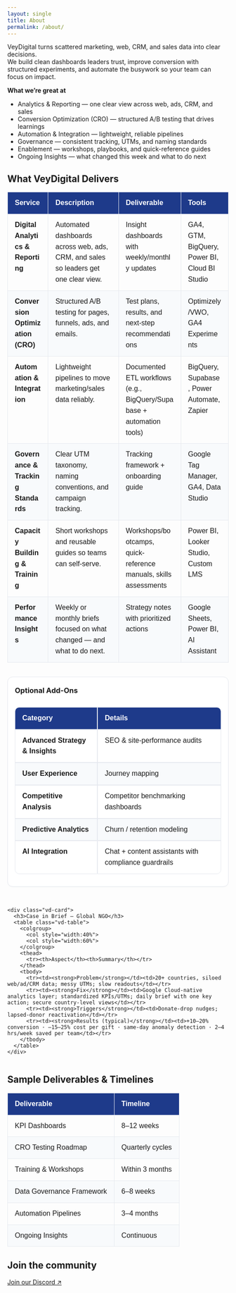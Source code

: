 ```yaml
---
layout: single
title: About
permalink: /about/
---
```


VeyDigital turns scattered marketing, web, CRM, and sales data into clear decisions.  
We build clean dashboards leaders trust, improve conversion with structured experiments, and automate the busywork so your team can focus on impact.

**What we’re great at**
- Analytics & Reporting — one clear view across web, ads, CRM, and sales  
- Conversion Optimization (CRO) — structured A/B testing that drives learnings  
- Automation & Integration — lightweight, reliable pipelines  
- Governance — consistent tracking, UTMs, and naming standards  
- Enablement — workshops, playbooks, and quick-reference guides  
- Ongoing Insights — what changed this week and what to do next

<div class="vd-wide">
  <h2>What VeyDigital Delivers</h2>

  <table class="vd-table vd-delivers">
    <thead>
      <tr>
        <th>Service</th>
        <th>Description</th>
        <th>Deliverable</th>
        <th>Tools</th>
      </tr>
    </thead>
    <tbody>
      <tr>
        <td><strong>Digital Analytics &amp; Reporting</strong></td>
        <td>Automated dashboards across web, ads, CRM, and sales so leaders get one clear view.</td>
        <td>Insight dashboards with weekly/monthly updates</td>
        <td>GA4, GTM, BigQuery, Power BI, Cloud BI Studio</td>
      </tr>
      <tr>
        <td><strong>Conversion Optimization (CRO)</strong></td>
        <td>Structured A/B testing for pages, funnels, ads, and emails.</td>
        <td>Test plans, results, and next-step recommendations</td>
        <td>Optimizely/VWO, GA4 Experiments</td>
      </tr>
      <tr>
        <td><strong>Automation &amp; Integration</strong></td>
        <td>Lightweight pipelines to move marketing/sales data reliably.</td>
        <td>Documented ETL workflows (e.g., BigQuery/Supabase + automation tools)</td>
        <td>BigQuery, Supabase, Power Automate, Zapier</td>
      </tr>
      <tr>
        <td><strong>Governance &amp; Tracking Standards</strong></td>
        <td>Clear UTM taxonomy, naming conventions, and campaign tracking.</td>
        <td>Tracking framework + onboarding guide</td>
        <td>Google Tag Manager, GA4, Data Studio</td>
      </tr>
      <tr>
        <td><strong>Capacity Building &amp; Training</strong></td>
        <td>Short workshops and reusable guides so teams can self-serve.</td>
        <td>Workshops/bootcamps, quick-reference manuals, skills assessments</td>
        <td>Power BI, Looker Studio, Custom LMS</td>
      </tr>
      <tr>
        <td><strong>Performance Insights</strong></td>
        <td>Weekly or monthly briefs focused on what changed — and what to do next.</td>
        <td>Strategy notes with prioritized actions</td>
        <td>Google Sheets, Power BI, AI Assistant</td>
      </tr>
    </tbody>
  </table>

  <!-- Two cards, same width & height, aligned to the same wide wrapper -->
  <div class="vd-two">
    <div class="vd-card">
      <h3>Optional Add-Ons</h3>
      <table class="vd-table">
        <colgroup>
          <col style="width:40%">
          <col style="width:60%">
        </colgroup>
        <thead>
          <tr><th>Category</th><th>Details</th></tr>
        </thead>
        <tbody>
          <tr><td><strong>Advanced Strategy &amp; Insights</strong></td><td>SEO &amp; site-performance audits</td></tr>
          <tr><td><strong>User Experience</strong></td><td>Journey mapping</td></tr>
          <tr><td><strong>Competitive Analysis</strong></td><td>Competitor benchmarking dashboards</td></tr>
          <tr><td><strong>Predictive Analytics</strong></td><td>Churn / retention modeling</td></tr>
          <tr><td><strong>AI Integration</strong></td><td>Chat + content assistants with compliance guardrails</td></tr>
        </tbody>
      </table>
    </div>

    <div class="vd-card">
      <h3>Case in Brief — Global NGO</h3>
      <table class="vd-table">
        <colgroup>
          <col style="width:40%">
          <col style="width:60%">
        </colgroup>
        <thead>
          <tr><th>Aspect</th><th>Summary</th></tr>
        </thead>
        <tbody>
          <tr><td><strong>Problem</strong></td><td>20+ countries, siloed web/ad/CRM data; messy UTMs; slow readouts</td></tr>
          <tr><td><strong>Fix</strong></td><td>Google Cloud-native analytics layer; standardized KPIs/UTMs; daily brief with one key action; secure country-level views</td></tr>
          <tr><td><strong>Triggers</strong></td><td>Donate-drop nudges; lapsed-donor reactivation</td></tr>
          <tr><td><strong>Results (typical)</strong></td><td>+10–20% conversion · –15–25% cost per gift · same-day anomaly detection · 2–4 hrs/week saved per team</td></tr>
        </tbody>
      </table>
    </div>
  </div>
</div>

## Sample Deliverables &amp; Timelines

<table class="vd-table">
  <thead>
    <tr><th>Deliverable</th><th>Timeline</th></tr>
  </thead>
  <tbody>
    <tr><td>KPI Dashboards</td><td>8–12 weeks</td></tr>
    <tr><td>CRO Testing Roadmap</td><td>Quarterly cycles</td></tr>
    <tr><td>Training &amp; Workshops</td><td>Within 3 months</td></tr>
    <tr><td>Data Governance Framework</td><td>6–8 weeks</td></tr>
    <tr><td>Automation Pipelines</td><td>3–4 months</td></tr>
    <tr><td>Ongoing Insights</td><td>Continuous</td></tr>
  </tbody>
</table>

## Join the community
<p><a href="https://discord.gg/yourInvite">Join our Discord ↗</a></p>

<style>
/* ===== Page-local styles (kept here to avoid Sass build errors) ===== */

/* Wide wrapper: matches your preferred width, centered */
.vd-wide { width: 100%; margin: 0 auto; }
@media (min-width: 1024px) {
  .vd-wide { max-width: 1280px; }   /* adjust 1200–1400 to taste */
}

/* Professional table baseline */
.vd-table {
  width: 100%;
  border-collapse: collapse;
  table-layout: auto;         /* natural sizing, no scroll */
  font-family: Arial, Helvetica, sans-serif;
}
.vd-table th, .vd-table td {
  border: 1px solid #e6e9ef;
  padding: 12px 16px;
  vertical-align: top;
  line-height: 1.55;
  white-space: normal;
  word-break: normal;
  overflow-wrap: anywhere;
}
.vd-table thead th {
  background: #1E3A8A;
  color: #fff;
  text-align: left;
  font-weight: 700;
}
.vd-table tbody tr:nth-child(even) td { background: #f8fafc; }
.vd-table tbody tr:hover td { background: #f1f5fb; }

/* Deliverables table can stay full width in the wide wrapper */
.vd-delivers { margin-bottom: 2rem; }

/* Two equal columns; cards stretch to same height */
.vd-two {
  display: grid;
  grid-template-columns: 1fr; /* mobile */
  gap: 2rem;
  align-items: stretch;
}
@media (min-width: 1024px) {
  .vd-two { grid-template-columns: repeat(2, minmax(0, 1fr)); }
}

/* Card styling for the two side tables */
.vd-card {
  display: flex;
  flex-direction: column;
  height: 100%;
  box-sizing: border-box;
  background: #fff;
  border: 1px solid #e6e9ef;
  border-radius: 12px;
  padding: 1rem 1rem .75rem;
  box-shadow: 0 1px 2px rgba(16,24,40,.04);
  min-width: 0;
}
.vd-card h3 { margin: .25rem 0 .75rem; }

/* Tables inside cards expand to equalize card height */
.vd-card .vd-table { flex: 1; border-spacing: 0; border-collapse: separate; }
.vd-card .vd-table thead th:first-child { border-top-left-radius: 10px; }
.vd-card .vd-table thead th:last-child  { border-top-right-radius: 10px; }
.vd-card .vd-table tbody tr:last-child td:first-child { border-bottom-left-radius: 10px; }
.vd-card .vd-table tbody tr:last-child td:last-child  { border-bottom-right-radius: 10px; }
</style>
